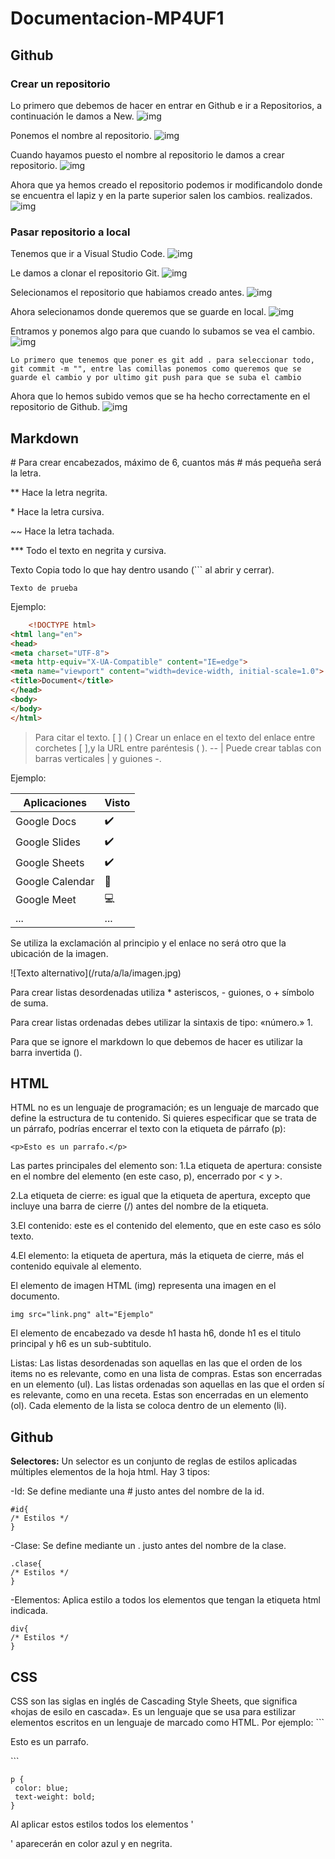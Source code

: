 # Documentacion-MP4UF1

   <h2>Github</h2>
   
### Crear un repositorio
Lo primero que debemos de hacer en entrar en Github e ir a Repositorios, a continuación le damos a New.
![img](./img/1.png)

Ponemos el nombre al repositorio.
![img](./img/2.png)

Cuando hayamos puesto el nombre al repositorio le damos a crear repositorio.
![img](./img/3.png)

Ahora que ya hemos creado el repositorio podemos ir modificandolo donde se encuentra el lapiz y en la parte superior salen los cambios. realizados.
![img](./img/4.png)

### Pasar repositorio a local
Tenemos que ir a Visual Studio Code.
![img](./img/5.png)

Le damos a clonar el repositorio Git.
![img](./img/6.png)

Selecionamos el repositorio que habiamos creado antes.
![img](./img/7.png)

Ahora selecionamos donde queremos que se guarde en local.
![img](./img/8.png)

Entramos y ponemos algo para que cuando lo subamos se vea el cambio.
![img](./img/9.png)

```
Lo primero que tenemos que poner es git add . para seleccionar todo, git commit -m "", entre las comillas ponemos como queremos que se guarde el cambio y por ultimo git push para que se suba el cambio
```

Ahora que lo hemos subido vemos que se ha hecho correctamente en el repositorio de Github.
![img](./img/10.png)

   <h2>Markdown</h2>
# Para crear encabezados, máximo de 6, cuantos más # más pequeña será la letra.

**	Hace la letra negrita.

<p>*	Hace la letra cursiva.</p>

~~	Hace la letra tachada.

***	Todo el texto en negrita y cursiva.

Texto	Copia todo lo que hay dentro usando (``` al abrir y cerrar).
```
Texto de prueba
```

Ejemplo:

``` html
    <!DOCTYPE html>
<html lang="en">
<head>
<meta charset="UTF-8">
<meta http-equiv="X-UA-Compatible" content="IE=edge">
<meta name="viewport" content="width=device-width, initial-scale=1.0">
<title>Document</title>
</head>
<body>
</body>
</html>
```
> 	Para citar el texto.
[ ] ( )	Crear un enlace en el texto del enlace entre corchetes [ ],y la URL entre paréntesis ( ).
 -- | 	Puede crear tablas con barras verticales | y guiones -.

Ejemplo:

| Aplicaciones | Visto |
|--------------| ---------------|
| Google Docs | ✔️ |
| Google Slides | ✔️ |
| Google Sheets | ✔️ |
|Google Calendar | 📆 |
|Google Meet | 💻 |
| ... | ... |

Se utiliza la exclamación al principio y el enlace no será otro que la ubicación de la imagen.
<p>![Texto alternativo](/ruta/a/la/imagen.jpg)</p>

Para crear listas desordenadas utiliza * asteriscos, - guiones, o + símbolo de suma.

Para crear listas ordenadas debes utilizar la sintaxis de tipo: «número.» 1. 

Para que se ignore el markdown lo que debemos de hacer es utilizar la barra invertida (\).

<h2>HTML</h2>
HTML no es un lenguaje de programación; es un lenguaje de marcado que define la estructura de tu contenido.
Si quieres especificar que se trata de un párrafo, podrías encerrar el texto con la etiqueta de párrafo (p):

```
<p>Esto es un parrafo.</p>
```

Las partes principales del elemento son:
1.La etiqueta de apertura: consiste en el nombre del elemento (en este caso, p), encerrado por < y >.


2.La etiqueta de cierre: es igual que la etiqueta de apertura, excepto que incluye una barra de cierre (/) antes del nombre de la etiqueta.


3.El contenido: este es el contenido del elemento, que en este caso es sólo texto.


4.El elemento: la etiqueta de apertura, más la etiqueta de cierre, más el contenido equivale al elemento.


El elemento de imagen HTML (img) representa una imagen en el documento.

```
img src="link.png" alt="Ejemplo"
```


El elemento de encabezado va desde h1 hasta h6, donde h1 es el titulo principal y h6 es un sub-subtitulo.


Listas:
Las listas desordenadas son aquellas en las que el orden de los items no es relevante, como en una lista de compras. Estas son encerradas en un elemento (ul).
Las listas ordenadas son aquellas en las que el orden sí es relevante, como en una receta. Estas son encerradas en un elemento (ol).
Cada elemento de la lista se coloca dentro de un elemento (li).

<h2>Github</h2>
<b>Selectores:</b>
Un selector es un conjunto de reglas de estilos aplicadas múltiples elementos de la hoja html. Hay 3 tipos:

   -Id: Se define mediante una # justo antes del nombre de la id.
```
#id{
/* Estilos */
}
```

   -Clase: Se define mediante un . justo antes del nombre de la clase.
```
.clase{
/* Estilos */
}
```

   -Elementos: Aplica estilo a todos los elementos que tengan la etiqueta html indicada.
```
div{
/* Estilos */
}
```

<h2>CSS</h2>
CSS son las siglas en inglés de Cascading Style Sheets, que significa «hojas de esilo en cascada». Es un lenguaje que se usa para estilizar elementos escritos en un lenguaje de marcado como HTML.
Por ejemplo:
```
<p>Esto es un parrafo.</p>
```

```
p {
 color: blue;
 text-weight: bold;
}
```
Al aplicar estos estilos todos los elementos '<p>' aparecerán en color azul y en negrita.


